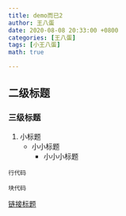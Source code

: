 ```yaml
---
title: demo而已2
author: 王八蛋
date: 2020-08-08 20:33:00 +0800
categories: [王八蛋]
tags: [小王八蛋]
math: true

---
```

## 二级标题
### 三级标题

1. 小标题
   + 小小标题
     - 小小小标题

`行代码`

```
块代码
```

[链接标题](www.baidu.com)